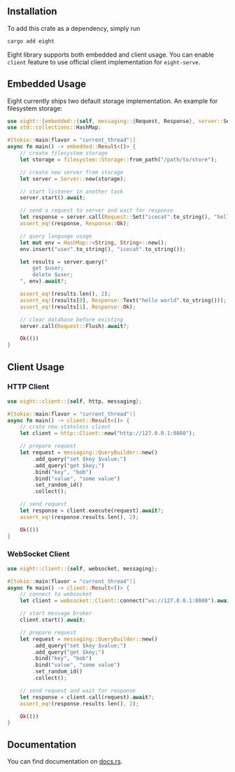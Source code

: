 ## Installation

To add this crate as a dependency, simply run

```bash
cargo add eight
```

Eight library supports both embedded and client usage. You can enable `client` feature to use official client implementation for `eight-serve`.

## Embedded Usage

Eight currently ships two default storage implementation. An example for filesystem storage:

```rust no_run
use eight::{embedded::{self, messaging::{Request, Response}, server::Server, storage::filesystem}};
use std::collections::HashMap;

#[tokio::main(flavor = "current_thread")]
async fn main() -> embedded::Result<()> {
    // create filesystem storage
    let storage = filesystem::Storage::from_path("/path/to/store");

    // create new server from storage
    let server = Server::new(storage);

    // start listener in another task
    server.start().await;

    // send a request to server and wait for response
    let response = server.call(Request::Set("icecat".to_string(), "hello world".to_string())).await?;
    assert_eq!(response, Response::Ok);

    // query language usage
    let mut env = HashMap::<String, String>::new();
    env.insert("user".to_string(), "icecat".to_string());

    let results = server.query("
        get $user;
        delete $user;
    ", env).await?;

    assert_eq!(results.len(), 2);
    assert_eq!(results[0], Response::Text("hello world".to_string()));
    assert_eq!(results[1], Response::Ok);

    // clear database before existing
    server.call(Request::Flush).await?;

    Ok(())
}
```

## Client Usage

### HTTP Client

```rust no_run
use eight::client::{self, http, messaging};

#[tokio::main(flavor = "current_thread")]
async fn main() -> client::Result<()> {
    // crate new stateless client
    let client = http::Client::new("http://127.0.0.1:8080");

    // prepare request
    let request = messaging::QueryBuilder::new()
        .add_query("set $key $value;")
        .add_query("get $key;")
        .bind("key", "bob")
        .bind("value", "some value")
        .set_random_id()
        .collect();

    // send request
    let response = client.execute(request).await?;
    assert_eq!(response.results.len(), 2);

    Ok(())
}

```

### WebSocket Client

```rust no_run
use eight::client::{self, websocket, messaging};

#[tokio::main(flavor = "current_thread")]
async fn main() -> client::Result<()> {
    // connect to websocket
    let client = websocket::Client::connect("ws://127.0.0.1:8080").await?;

    // start message broker
    client.start().await;

    // prepare request
    let request = messaging::QueryBuilder::new()
        .add_query("set $key $value;")
        .add_query("get $key;")
        .bind("key", "bob")
        .bind("value", "some value")
        .set_random_id()
        .collect();

    // send request and wait for response
    let response = client.call(request).await?;
    assert_eq!(response.results.len(), 2);

    Ok(())
}
```

## Documentation

You can find documentation on [docs.rs](https://docs.rs/eight).
